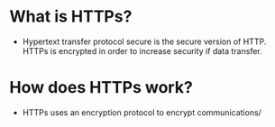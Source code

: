 # What is HTTPs?
- Hypertext transfer protocol secure is the secure version of HTTP. HTTPs is encrypted in order to increase security if data transfer.
# How does HTTPs work?
- HTTPs uses an encryption protocol to encrypt communications/
<!--stackedit_data:
eyJoaXN0b3J5IjpbLTEwNDQwNjg1ODhdfQ==
-->